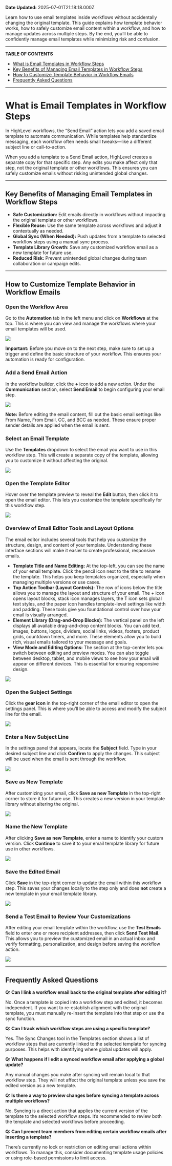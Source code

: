 **Date Updated:** 2025-07-01T21:18:18.000Z

Learn how to use email templates inside workflows without accidentally changing the original template. This guide explains how template behavior works, how to safely customize email content within a workflow, and how to manage updates across multiple steps. By the end, you’ll be able to confidently manage email templates while minimizing risk and confusion.

---

**TABLE OF CONTENTS**

* [What is Email Templates in Workflow Steps](#%E2%80%8B%E2%80%8BWhat-is-Email-Templates-in-Workflow-Steps)
* [Key Benefits of Managing Email Templates in Workflow Steps](#Key-Benefits-of-Managing-Email-Templates-in-Workflow-Steps)
* [How to Customize Template Behavior in Workflow Emails](#How-to-Customize-Template-Behavior-in-Workflow-Emails)
* [Frequently Asked Questions](#Frequently-Asked-Questions)

---

# **What is Email Templates in Workflow Steps**

  
In HighLevel workflows, the “Send Email” action lets you add a saved email template to automate communication. While templates help standardize messaging, each workflow often needs small tweaks—like a different subject line or call-to-action.

  
When you add a template to a Send Email action, HighLevel creates a separate copy for that specific step. Any edits you make affect only that step, not the original template or other workflows. This ensures you can safely customize emails without risking unintended global changes.

---

## **Key Benefits of Managing Email Templates in Workflow Steps**

  
* **Safe Customization:** Edit emails directly in workflows without impacting the original template or other workflows.
* **Flexible Reuse:** Use the same template across workflows and adjust it contextually as needed.
* **Global Sync (When Needed):** Push updates from a template to selected workflow steps using a manual sync process.
* **Template Library Growth:** Save any customized workflow email as a new template for future use.
* **Reduced Risk:** Prevent unintended global changes during team collaboration or campaign edits.

---

## **How to Customize Template Behavior in Workflow Emails**

  
### **Open the Workflow Area**

  
Go to the **Automation** tab in the left menu and click on **Workflows** at the top. This is where you can view and manage the workflows where your email templates will be used.

  
![](https://s3.amazonaws.com/cdn.freshdesk.com/data/helpdesk/attachments/production/155049153002/original/1W0YnmzOEKt1lBpqC2QPwlZhn71A5PkuxQ.png?1751371071)
  
  
**Important:** Before you move on to the next step, make sure to set up a trigger and define the basic structure of your workflow. This ensures your automation is ready for configuration.
  
  
### **Add a Send Email Action**

  
In the workflow builder, click the **+** icon to add a new action. Under the **Communication** section, select **Send Email** to begin configuring your email step.

  
![](https://s3.amazonaws.com/cdn.freshdesk.com/data/helpdesk/attachments/production/155049153812/original/6ObjGzKad2KaNEiOr0TXxoWRHhjG6CJ09Q.png?1751371766)
  
  
**Note:** Before editing the email content, fill out the basic email settings like From Name, From Email, CC, and BCC as needed. These ensure proper sender details are applied when the email is sent.
  
  
### **Select an Email Template**

  
Use the **Templates** dropdown to select the email you want to use in this workflow step. This will create a separate copy of the template, allowing you to customize it without affecting the original.

  
![](https://s3.amazonaws.com/cdn.freshdesk.com/data/helpdesk/attachments/production/155049154588/original/HJ3RnLfYhkpF7LMz6q8kAX6owNHivPbfTA.png?1751372366)
  
  
### **Open the Template Editor**

  
Hover over the template preview to reveal the **Edit** button, then click it to open the email editor. This lets you customize the template specifically for this workflow step.

  
![](https://s3.amazonaws.com/cdn.freshdesk.com/data/helpdesk/attachments/production/155049154800/original/LHUtO0tCOaATumPzWlrJ1yicwcnpesrJHQ.gif?1751372494)
  
  
### **Overview of Email Editor Tools and Layout Options**

  
The email editor includes several tools that help you customize the structure, design, and content of your template. Understanding these interface sections will make it easier to create professional, responsive emails.

  
* **Template Title and Name Editing:** At the top-left, you can see the name of your email template. Click the pencil icon next to the title to rename the template. This helps you keep templates organized, especially when managing multiple versions or use cases.
* **Top Action Toolbar (Layout Controls):** The row of icons below the title allows you to manage the layout and structure of your email. The + icon opens layout blocks, stack icon manages layers, the T icon sets global text styles, and the paper icon handles template-level settings like width and padding. These tools give you foundational control over how your email is visually arranged.
* **Element Library (Drag-and-Drop Blocks):** The vertical panel on the left displays all available drag-and-drop content blocks. You can add text, images, buttons, logos, dividers, social links, videos, footers, product grids, countdown timers, and more. These elements allow you to build rich, visual emails tailored to your message and goals.
* **View Mode and Editing Options:** The section at the top-center lets you switch between editing and preview modes. You can also toggle between desktop, tablet, and mobile views to see how your email will appear on different devices. This is essential for ensuring responsive design.

  
![](https://s3.amazonaws.com/cdn.freshdesk.com/data/helpdesk/attachments/production/155049161754/original/SAN6AtusV4FYiv3RUgD_yMe0E5AQpu8DNA.png?1751376875)
  
  
### **Open the Subject Settings**

  
Click the **gear icon** in the top-right corner of the email editor to open the settings panel. This is where you’ll be able to access and modify the subject line for the email.

  
![](https://s3.amazonaws.com/cdn.freshdesk.com/data/helpdesk/attachments/production/155049159458/original/5M4GHVEkuykgZArrX3-fxw8Y-pQ0ckB6jA.png?1751375450)
  
  
### **Enter a New Subject Line**

  
In the settings panel that appears, locate the **Subject** field. Type in your desired subject line and click **Confirm** to apply the changes. This subject will be used when the email is sent through the workflow.

  
![](https://s3.amazonaws.com/cdn.freshdesk.com/data/helpdesk/attachments/production/155049159743/original/rEIosCz6vmyOUTEzNXlTJUbg9nwOpN4W0w.png?1751375634)
  
  
### **Save as New Template**

  
After customizing your email, click **Save as new Template** in the top-right corner to store it for future use. This creates a new version in your template library without altering the original.

  
![](https://s3.amazonaws.com/cdn.freshdesk.com/data/helpdesk/attachments/production/155049158790/original/KG7ARZ7wg-pG7PXF-woJUku-_WVVvYWw5A.png?1751374977)
  
  
### **Name the New Template**

  
After clicking **Save as new Template**, enter a name to identify your custom version. Click **Continue** to save it to your email template library for future use in other workflows.

  
![](https://s3.amazonaws.com/cdn.freshdesk.com/data/helpdesk/attachments/production/155049159290/original/3_1X2jdTrl5D5k13kQ4CcjqDwEZf56Jj6g.png?1751375300)
  
  
### **Save the Edited Email**

  
Click **Save** in the top-right corner to update the email within this workflow step. This saves your changes locally to the step only and does **not** create a new template in your email template library.

  
![](https://s3.amazonaws.com/cdn.freshdesk.com/data/helpdesk/attachments/production/155049159028/original/cEvISQgMGqmQ52aO4KxLE4zfnSabdNA-Pw.png?1751375132)
  
  
### **Send a Test Email to Review Your Customizations**

  
After editing your email template within the workflow, use the **Test Emails** field to enter one or more recipient addresses, then click **Send Test Mail**. This allows you to preview the customized email in an actual inbox and verify formatting, personalization, and design before saving the workflow action.

  
![](https://s3.amazonaws.com/cdn.freshdesk.com/data/helpdesk/attachments/production/155049173148/original/1p4EtvKqrejM63-2UUOScy84nndWop3pBw.png?1751384192)

---

## **Frequently Asked Questions**

  
**Q: Can I link a workflow email back to the original template after editing it?**

No. Once a template is copied into a workflow step and edited, it becomes independent. If you want to re-establish alignment with the original template, you must manually re-insert the template into that step or use the sync function.

  
**Q: Can I track which workflow steps are using a specific template?**

Yes. The Sync Changes tool in the Templates section shows a list of workflow steps that are currently linked to the selected template for syncing purposes. This helps with identifying where global updates will apply.

  
**Q: What happens if I edit a synced workflow email after applying a global update?**

Any manual changes you make after syncing will remain local to that workflow step. They will not affect the original template unless you save the edited version as a new template.

  
**Q: Is there a way to preview changes before syncing a template across multiple workflows?**

No. Syncing is a direct action that applies the current version of the template to the selected workflow steps. It’s recommended to review both the template and selected workflows before proceeding.

  
**Q: Can I prevent team members from editing certain workflow emails after inserting a template?**

There’s currently no lock or restriction on editing email actions within workflows. To manage this, consider documenting template usage policies or using role-based permissions to limit access.